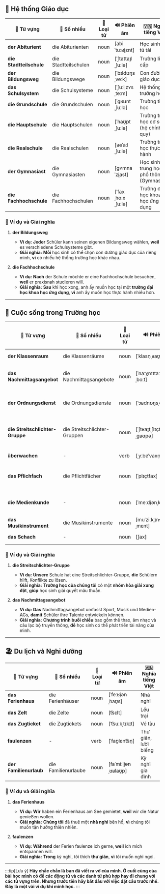 ## **🏫 Hệ thống Giáo dục**

|**📜 Từ vựng**|**📌 Số nhiều**|**📖 Loại từ**|**🔊 Phiên âm**|**🇻🇳 Nghĩa tiếng Việt**|
|---|---|---|---|---|
|**der Abiturient**|die Abiturienten|noun|[abiˈtuːʁi̯ɛnt]|Học sinh thi tú tài|
|**die Stadtteilschule**|die Stadtteilschulen|noun|[ˈʃtattaɪ̯lˌʃuːlə]|Trường liên cấp|
|**der Bildungsweg**|die Bildungswege|noun|[ˈbɪldʊŋsˌveːk]|Con đường giáo dục|
|**das Schulsystem**|die Schulsysteme|noun|[ˈʃuːlˌzʏsˌteːm]|Hệ thống trường học|
|**die Grundschule**|die Grundschulen|noun|[ˈɡʁʊntˌʃuːlə]|Trường tiểu học|
|**die Hauptschule**|die Hauptschulen|noun|[ˈhaʊ̯ptˌʃuːlə]|Trường trung học cơ sở (hệ chính quy)|
|**die Realschule**|die Realschulen|noun|[ʁeˈaːlˌʃuːlə]|Trường trung học thực hành|
|**der Gymnasiast**|die Gymnasiasten|noun|[ɡʏmnaˈzi̯ast]|Học sinh trung học phổ thông (Gymnasium)|
|**die Fachhochschule**|die Fachhochschulen|noun|[ˈfaxˌhoːxˌʃuːlə]|Trường đại học khoa học ứng dụng|

### **📌 Ví dụ và Giải nghĩa**

1. **der Bildungsweg**
    
    - **Ví dụ:** **Jeder** Schüler kann seinen eigenen Bildungsweg wählen, **weil** es verschiedene Schulsysteme gibt.
    - **Giải nghĩa:** **Mỗi** học sinh có thể chọn con đường giáo dục của riêng mình, **vì** có nhiều hệ thống trường học khác nhau.
2. **die Fachhochschule**
    
    - **Ví dụ:** **Nach** der Schule möchte er eine Fachhochschule besuchen, **weil** er praxisnah studieren will.
    - **Giải nghĩa:** **Sau** khi học xong, anh ấy muốn học tại một **trường đại học khoa học ứng dụng**, **vì** anh ấy muốn học thực hành nhiều hơn.

---

## **🏫 Cuộc sống trong Trường học**

|**📜 Từ vựng**|**📌 Số nhiều**|**📖 Loại từ**|**🔊 Phiên âm**|**🇻🇳 Nghĩa tiếng Việt**|
|---|---|---|---|---|
|**der Klassenraum**|die Klassenräume|noun|[ˈklasn̩ˌʁaʊ̯m]|Phòng học|
|**das Nachmittagsangebot**|die Nachmittagsangebote|noun|[ˈnaːχmɪtaːksʔanɡəˌboːt]|Hoạt động buổi chiều|
|**der Ordnungsdienst**|die Ordnungsdienste|noun|[ˈɔʁdnʊŋsˌdiːnst]|Nhiệm vụ giữ gìn trật tự|
|**die Streitschlichter-Gruppe**|die Streitschlichter-Gruppen|noun|[ˈʃtʁaɪ̯tˌʃlɪçtɐˌɡʁʊpə]|Nhóm hòa giải xung đột|
|**überwachen**|-|verb|[ˌyːbɐˈvaxn̩]|Giám sát|
|**das Pflichfach**|die Pflichtfächer|noun|[ˈplɪçtfax]|Môn học bắt buộc|
|**die Medienkunde**|-|noun|[ˈmeːdi̯ənˌkʊndə]|Kiến thức truyền thông|
|**das Musikinstrument**|die Musikinstrumente|noun|[muˈziːkˌɪnstʁʊˌmɛnt]|Nhạc cụ|
|**das Schach**|-|noun|[ʃax]|Cờ vua|

### **📌 Ví dụ và Giải nghĩa**

1. **die Streitschlichter-Gruppe**
    
    - **Ví dụ:** **Unsere** Schule hat eine Streitschlichter-Gruppe, **die** Schülern hilft, Konflikte zu lösen.
    - **Giải nghĩa:** **Trường học của chúng tôi** có một **nhóm hòa giải xung đột**, **giúp** học sinh giải quyết mâu thuẫn.
2. **das Nachmittagsangebot**
    
    - **Ví dụ:** **Das** Nachmittagsangebot umfasst Sport, Musik und Medien-AGs, **damit** Schüler ihre Talente entwickeln können.
    - **Giải nghĩa:** **Chương trình buổi chiều** bao gồm thể thao, âm nhạc và câu lạc bộ truyền thông, **để** học sinh có thể phát triển tài năng của mình.

---

## **🏖️ Du lịch và Nghỉ dưỡng**

|**📜 Từ vựng**|**📌 Số nhiều**|**📖 Loại từ**|**🔊 Phiên âm**|**🇻🇳 Nghĩa tiếng Việt**|
|---|---|---|---|---|
|**das Ferienhaus**|die Ferienhäuser|noun|[ˈfeːʁi̯ənˌhaʊ̯s]|Nhà nghỉ|
|**das Zelt**|die Zelte|noun|[t͡sɛlt]|Lều trại|
|**das Zugticket**|die Zugtickets|noun|[ˈt͡suːkˌtɪkɪt]|Vé tàu|
|**faulenzen**|-|verb|[ˈfaʊ̯lɛnt͡sn̩]|Thư giãn, lười biếng|
|**der Familienurlaub**|die Familienurlaube|noun|[faˈmiːli̯ənˌʊʁlaʊ̯p]|Kỳ nghỉ gia đình|

### **📌 Ví dụ và Giải nghĩa**

1. **das Ferienhaus**
    
    - **Ví dụ:** **Wir** haben ein Ferienhaus am See gemietet, **weil** wir die Natur genießen wollen.
    - **Giải nghĩa:** **Chúng tôi** đã thuê một **nhà nghỉ** bên hồ, **vì** chúng tôi muốn tận hưởng thiên nhiên.
2. **faulenzen**
    
    - **Ví dụ:** **Während** der Ferien faulenze ich gerne, **weil** ich mich entspannen will.
    - **Giải nghĩa:** **Trong** kỳ nghỉ, tôi thích **thư giãn**, **vì** tôi muốn nghỉ ngơi.



---
:::tip[Lưu ý]
**Hãy chắc chắn là bạn đã viết ra vở của mình. Ở cuối cùng của bài học mình có để các động từ và các danh từ phù hợp hay đi chung với các từ vựng trên. Nhưng trước tiên hãy bắt đầu với việc đặt câu trước nhé. Đây là một vài ví dụ khi mình học.**
:::